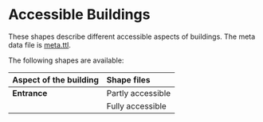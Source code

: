 # Accessible Buildings

These shapes describe different accessible aspects of buildings. The meta data file is [meta.ttl](https://github.com/schreckl/rules/blob/master/rules/accessible-building/meta.ttl). 

The following shapes are available:

| Aspect of the building | Shape files       |
|:-----------------------|:------------------|
| **Entrance**           | Partly accessible |
|                        | Fully accessible  |

